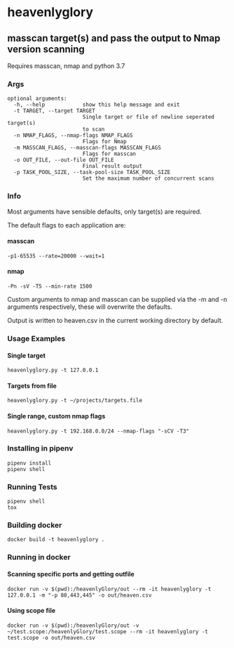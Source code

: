 # heavenlyglory
## masscan target(s) and pass the output to Nmap version scanning
Requires masscan, nmap and python 3.7

### Args
```
optional arguments:
  -h, --help            show this help message and exit
  -t TARGET, --target TARGET
                        Single target or file of newline seperated target(s)
                        to scan
  -n NMAP_FLAGS, --nmap-flags NMAP_FLAGS
                        Flags for Nmap
  -m MASSCAN_FLAGS, --masscan-flags MASSCAN_FLAGS
                        Flags for masscan
  -o OUT_FILE, --out-file OUT_FILE
                        Final result output
  -p TASK_POOL_SIZE, --task-pool-size TASK_POOL_SIZE
                        Set the maximum number of concurrent scans
```

### Info
Most arguments have sensible defaults, only target(s) are required.

The default flags to each application are:
#### masscan
```
-p1-65535 --rate=20000 --wait=1
```

#### nmap
```
-Pn -sV -T5 --min-rate 1500
```

Custom arguments to nmap and masscan can be supplied via the -m and -n arguments respectively,
these will overwrite the defaults.

Output is written to heaven.csv in the current working directory by default.

### Usage Examples

#### Single target
```
heavenlyglory.py -t 127.0.0.1
```

#### Targets from file
```
heavenlyglory.py -t ~/projects/targets.file
```

#### Single range, custom nmap flags
```
heavenlyglory.py -t 192.168.0.0/24 --nmap-flags "-sCV -T3"
```

### Installing in pipenv
```
pipenv install
pipenv shell
```

### Running Tests
```
pipenv shell
tox
```

### Building docker
```
docker build -t heavenlyglory .
```

### Running in docker

#### Scanning specific ports and getting outfile
```
docker run -v $(pwd):/heavenlyGlory/out --rm -it heavenlyglory -t 127.0.0.1 -m "-p 80,443,445" -o out/heaven.csv
```

#### Using scope file
```
docker run -v $(pwd):/heavenlyGlory/out -v ~/test.scope:/heavenlyGlory/test.scope --rm -it heavenlyglory -t test.scope -o out/heaven.csv
```
